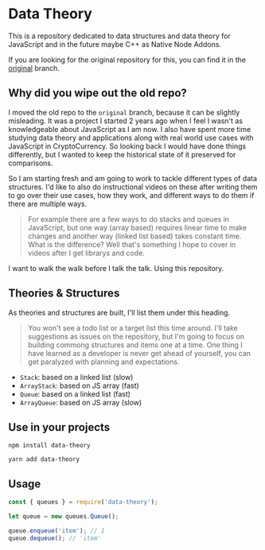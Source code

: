 # Data Theory

This is a repository dedicated to data structures and data theory for JavaScript and in the future maybe C++ as Native Node Addons.

If you are looking for the original repository for this, you can find it in the [original](/shadowcodex/data-theory/tree/original) branch.

## Why did you wipe out the old repo?

I moved the old repo to the `original` branch, because it can be slightly misleading. It was a project I started 2 years ago when I feel I wasn't as knowledgeable about JavaScript as I am now. I also have spent more time studying data theory and applications along with real world use cases with JavaScript in CryptoCurrency. So looking back I would have done things differently, but I wanted to keep the historical state of it preserved for comparisons.

So I am starting fresh and am going to work to tackle different types of data structures. I'd like to also do instructional videos on these after writing them to go over their use cases, how they work, and different ways to do them if there are multiple ways.

> For example there are a few ways to do stacks and queues in JavaScript, but one way (array based) requires linear time to make changes and another way (linked list based) takes constant time. What is the difference? Well that's something I hope to cover in videos after I get librarys and code.

I want to walk the walk before I talk the talk. Using this repository.

## Theories & Structures

As theories and structures are built, I'll list them under this heading.

> You won't see a todo list or a target list this time around. I'll take suggestions as issues on the repository, but I'm going to focus on building commong structures and items one at a time. One thing I have learned as a developer is never get ahead of yourself, you can get paralyzed with planning and expectations.

- `Stack`: based on a linked list (slow)
- `ArrayStack`: based on JS array (fast)
- `Queue`: based on a linked list (fast)
- `ArrayQueue`: based on JS array (slow)

## Use in your projects

```
npm install data-theory
```

```
yarn add data-theory
```

## Usage

```javascript
const { queues } = require('data-theory');

let queue = new queues.Queue();

queue.enqueue('item'); // 1
queue.dequeue(); // 'item'
```
